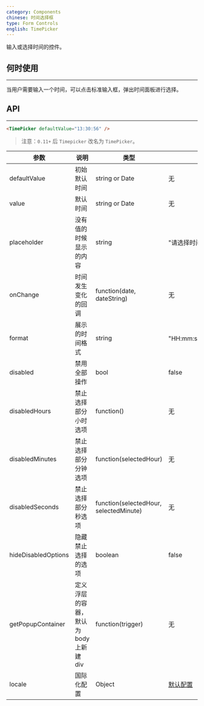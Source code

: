 ```yaml
---
category: Components
chinese: 时间选择框
type: Form Controls
english: TimePicker
---
```


输入或选择时间的控件。

## 何时使用
--------

当用户需要输入一个时间，可以点击标准输入框，弹出时间面板进行选择。

## API
---

```html
<TimePicker defaultValue="13:30:56" />
```

> 注意：`0.11+` 后 `Timepicker` 改名为 `TimePicker`。

| 参数                 | 说明 | 类型 | 默认值 |
|---------------------|-----|-----|-------|
| defaultValue        | 初始默认时间 | string or Date | 无 |
| value               | 默认时间 | string or Date | 无 |
| placeholder         | 没有值的时候显示的内容 | string | "请选择时间" |
| onChange            | 时间发生变化的回调     | function(date, dateString) | 无 |
| format              | 展示的时间格式 | string | "HH:mm:ss"、"HH:mm"、"mm:ss" |
| disabled            | 禁用全部操作 | bool | false |
| disabledHours       | 禁止选择部分小时选项 | function() | 无 |
| disabledMinutes     | 禁止选择部分分钟选项 | function(selectedHour) | 无 |
| disabledSeconds     | 禁止选择部分秒选项 | function(selectedHour, selectedMinute) | 无 |
| hideDisabledOptions | 隐藏禁止选择的选项 | boolean | false |
| getPopupContainer   | 定义浮层的容器，默认为 body 上新建 div | function(trigger) | 无 |
| locale              | 国际化配置 | Object | [默认配置](https://github.com/rubix-design/rubix-design/issues/1270#issuecomment-201181384) |

<style>.code-box-demo .rubix-time-picker { margin: 0 8px 12px 0; }</style>

